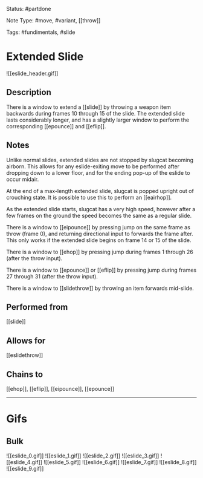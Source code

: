 Status: #partdone

Note Type: #move, #variant, [[throw]]

Tags: #fundimentals, #slide 

# Extended Slide
![[eslide_header.gif]]
## Description
There is a window to extend a [[slide]] by throwing a weapon item backwards during frames 10 through 15 of the slide. The extended slide lasts considerably longer, and has a slightly larger window to perform the corresponding [[epounce]] and [[eflip]].

## Notes
Unlike normal slides, extended slides are not stopped by slugcat becoming airborn. This allows for any eslide-exiting move to be performed after dropping down to a lower floor, and for the ending pop-up of the eslide to occur midair.

At the end of a max-length extended slide, slugcat is popped upright out of crouching state. It is possible to use this to perform an [[eairhop]].

As the extended slide starts, slugcat has a very high speed, however after a few frames on the ground the speed becomes the same as a regular slide.

There is a window to [[eipounce]] by pressing jump on the same frame as throw (frame 0), and returning directional input to forwards the frame after. This only works if the extended slide begins on frame 14 or 15 of the slide.

There is a window to [[ehop]] by pressing jump during frames 1 through 26 (after the throw input).

There is a window to [[epounce]] or [[eflip]] by pressing jump during frames 27 through 31 (after the throw input).

There is a window to [[slidethrow]] by throwing an item forwards mid-slide.

## Performed from
[[slide]]

## Allows for
[[eslidethrow]]

## Chains to
[[ehop]], [[eflip]], [[eipounce]], [[epounce]]

___
# Gifs
## Bulk
![[eslide_0.gif]]
![[eslide_1.gif]]
![[eslide_2.gif]]
![[eslide_3.gif]]
![[eslide_4.gif]]
![[eslide_5.gif]]
![[eslide_6.gif]]
![[eslide_7.gif]]
![[eslide_8.gif]]
![[eslide_9.gif]]